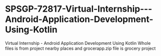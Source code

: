 # SPSGP-72817-Virtual-Internship---Android-Application-Development-Using-Kotlin
Virtual Internship - Android Application Development Using Kotlin
Whole files is from project nearby places and grocerapp.zip file is grocery project
